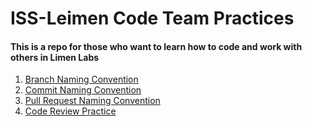 # ISS-Leimen Code Team Practices

#### This is a repo for those who want to learn how to code and work with others in Limen Labs

1. [Branch Naming Convention](docs/branch_naming_convention.md)
2. [Commit Naming Convention](docs/commit_naming_convention.md)
3. [Pull Request Naming Convention](docs/pull_request_naming_convention.md)
4. [Code Review Practice](docs/code_review_practice.md)
